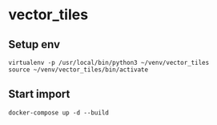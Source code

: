 # vector_tiles

## Setup env
	virtualenv -p /usr/local/bin/python3 ~/venv/vector_tiles
    source ~/venv/vector_tiles/bin/activate
    
## Start import

    docker-compose up -d --build 
    